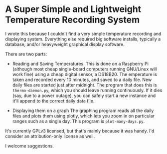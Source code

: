 # A Super Simple and Lightweight Temperature Recording System

I wrote this because I couldn't find a very simple temperature recording and displaying system.  Everything else required big software installs, typically a database, and/or heavyweight graphical display software.

There are two parts:

- Reading and Saving Temperatures.
This is done on a Raspberry Pi (although most cheap single-board computers running GNU/Linux will work fine) using a cheap digital sensor, a DS18B20.  The emperature is taken and recorded every 10 minutes, and saved to a daily file.  New daily files are started just after midnight.  The program that does this is `thermo-daemon.py`, which you should leave running continuously.  If it dies (say, due to a power outage), you can safely start a new instance and it'll append to the correct daily data file.

- Displaying them on a graph
The graphing program reads all the daily files and plots them using plotly, which lets you zoom in on particular ranges such as a single day.  This program is `plot-many-days.py`.

It's currently GPLv3 licensed, but that's mainly because it was handy.  I'd consider an attribution-only license as well.

I welcome suggestions.
